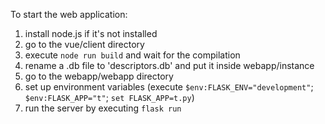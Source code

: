 To start the web application:

1. install node.js if it's not installed
2. go to the vue/client directory
3. execute `node run build` and wait for the compilation
4. rename a .db file to 'descriptors.db' and put it inside webapp/instance
5. go to the webapp/webapp directory
6. set up environment variables (execute `$env:FLASK_ENV="development"`; `$env:FLASK_APP="t"`; `set FLASK_APP=t.py`)
7. run the server by executing `flask run`